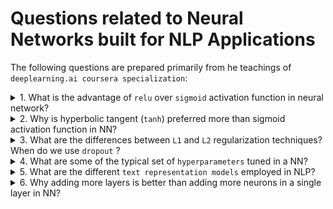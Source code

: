 # Questions related to Neural Networks built for NLP Applications

The following questions are prepared primarily from he teachings of `deeplearning.ai coursera specialization`:

<details> <summary>1. What is the advantage of <code>relu</code> over <code>sigmoid</code> activation function in neural network?</summary>
<br>
Ans: Relu can help in faster gradient descent compared to sigmoid. Relu does NOT have the expensive **exponential function** to compute like that of sigmoid
Also, gradient of sigmoid is atmost 0.25. So if there are many layers in NN, you will multiply these gradients, and the product of many smaller than 1 values goes to zero very quickly (vanishing gradient). <br>   
<br>

**Some facts:** <br> 
![](./docs/sigmoid.png) <br>
![](./docs/relu.png) <br>
- sigmoid value ranges from `0 to 1` (when x tends to minus infinity, denominator becomes too huge, hence value will be close to 0) <br>
- As x increases, sigmoid(x) tends to 1 and derivative of sigmoid(x) tends to 0 (the gradient of sigmoids becomes increasingly small as the absolute value of x increases.) <br>
![](./docs/first_derivative_of_sigmoid(1).png) <br>
![](./docs/first_derivative_of_sigmoid(2).png) <br>
 
- relu value ranges from 0 to no upper limit! <br>
- gradient of relu is always a constant (because derivative of x over x is 1). Hence multiplying gradients will not explode it. The constant gradient of ReLUs results in faster learning. <br>
- But dying relu is a problem. if too many activations get below zero then most of the units(neurons) in network with Relu will simply output zero, in other words, die and thereby prohibiting learning.(This can be handled, to some extent, by using Leaky-Relu instead.) <br>
P.S
<br>

- Refer [here](https://stats.stackexchange.com/questions/126238/what-are-the-advantages-of-relu-over-sigmoid-function-in-deep-neural-networks) for detailed discussion
- (to create math equations like above use [this link](http://mathurl.com/)) 
 
 ![\Large x=\frac{-b\pm\sqrt{b^2-4ac}}{2a}](https://latex.codecogs.com/svg.latex?x%3D%5Cfrac%7B-b%5Cpm%5Csqrt%7Bb%5E2-4ac%7D%7D%7B2a%7D)
 
</details>

<details> <summary>2. Why is hyperbolic tangent (<code>tanh</code>) preferred more than sigmoid activation function in NN? </summary>
<br>
 
 ![sigmoid-vs-tanh](https://i.stack.imgur.com/o0JA0.png) <br>
 
 - tanh function has larger derivatives and this (somehow?) helps in minimizing cost function faster <br>
 - the outputs using tanh centre around 0 rather than sigmoid's 0.5, and this "makes learning for the next layer a little bit easier". <br>
 
 reference [here](https://stats.stackexchange.com/questions/330559/why-is-tanh-almost-always-better-than-sigmoid-as-an-activation-function)
 </details>

 
 <details> <summary>3. What are the differences between <code>L1</code> and <code>L2</code> regularization techniques? When do we use <code>dropout</code> ?</summary>
<br>
 - All 3 techiques lead to simpler NNs. Hence, more `generalizable` <br>
 - `cost_function` = `Loss` + `Regularization` <br>
 - Regularization: <br>
 `L2` (Ridge) Regularization: <br>
 
 ![](https://cdn.analyticsvidhya.com/wp-content/uploads/2018/04/Screen-Shot-2018-04-04-at-1.59.54-AM.png) <br>
 `L1` (Lasso) Regularization: <br>
 
 ![](https://cdn.analyticsvidhya.com/wp-content/uploads/2018/04/Screen-Shot-2018-04-04-at-1.59.57-AM.png) <br>
 
> From a practical standpoint, L1 tends to shrink coefficients to zero whereas L2 tends to shrink coefficients evenly. L1 is therefore useful for **feature selection**, as we can drop any variables associated with coefficients that go to zero. L2, on the other hand, is useful when you have collinear/codependent features. (An example pair of codependent features is `gender` and `ispregnant` since only females can be `ispregnant`.)

 <br>
 
> `Dropout` also simplifies NNs and is the most frequently used regularization technique in the field of deep learning (because it yields better results)
<br>
 
> The probability of choosing how many nodes should be dropped is the hyperparameter of the dropout function.
 
Sources: <br> 
- https://explained.ai/regularization/L1vsL2.html <br>
- https://www.analyticsvidhya.com/blog/2018/04/fundamentals-deep-learning-regularization-techniques/
 
 
 </details>
 
 <details> <summary>4. What are some of the typical set of <code>hyperparameters</code> tuned in a NN?</summary>
 
 - #hidden layers
 - #hidden units in each layer
 - #iterations (or epoch size)
 - #mini-batch size
 - choice of activation fn (e.g.: relu, tanh, etc.,)
 - choice of optimizer (e.g.: sgd, asgd, rmsprop,momentum, adam, etc.,)
 - learning rate
 - choice of regularization techniques
 
 </details>
 
 <details> <summary>5. What are the different <code>text representation models</code> employed in NLP?</summary>
 <br>
TL;DR version from Source [1]
 - I) Categorical word representation (e.g.: One-hot Encoding/ Bag of words) <br> 
 - II) Weighted Word representation (e.g.: TF-IDF) <br>
 (both I and II suffer from the curse of high dimensionality; dimension length = vocab length) <br>
 - III) Representation Learning (trained based on a Self-supervised Learning technique like Language Model) <br>
     - a. Distributed Representations (e.g.: Word2Vec, FastText, GloVe) <br>
     - b. Contextual Embeddings (before Transformer) (e.g.: ULMFiT, ELMo, Context2Vector, USE made from Deep Averaging Networks) <br>
     - c. Transformer-based Pre-trained Language Models (not exhaustive) <br>
         - Universal Sentence Encoder (version made from Transformer Encoder)     
         - GPT1, 2 and 3 (OpenAI Transformer) <br>
         - Bidirectional Encoder Representations from Transformers (BERT) <br>
         - XLNet <br>
         - ALBERT <br>
         - RoBERTa <br>
         - StructBERT <br>
         - DistillBERT <br>
         - MegatronLM <br>
         - Ernie and Ernie 2.0 <br>
         - BART <br>
         - T5 (Text2Text Transfer Transformer) <br>

Source: 
 - [1] A Comprehensive Survey on Word Representation Models: From Classical to State-Of-The-Art Word Representation Language Models https://arxiv.org/pdf/2010.15036v1.pdf <br>
 - Evolution of Transfer Learning in Natural Language Processing Paper: https://arxiv.org/pdf/1910.07370.pdf

 </details>
 
 <details> <summary>6. Why adding more layers is better than adding more neurons in a single layer in NN?</summary>
 
 
[1] Yoshua Bengio Explanation <br>
> Adding a layer increases the depth, and allows the network to represent more complex, more non-linear functions, *which might otherwise not be representable efficiently by a less deep network*
 
[2] NNs with many layers perform significantly better than NNs with a single layer (of equal no. of parameters) because of more non-linearity in the NN with many layers
 
 Source: 
 - [1] https://www.quora.com/What-is-a-difference-between-adding-one-more-layer-and-increasing-neurons-in-one-layer
 - [2] https://www.quora.com/Why-do-neural-networks-with-more-layers-perform-better-than-a-single-layer-MLP-with-a-number-of-neurons-that-leads-to-the-same-number-of-parameters
  </details>
